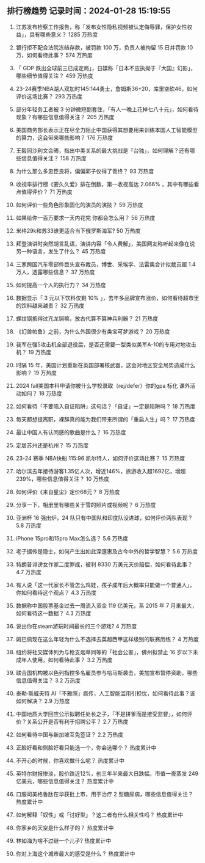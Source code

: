 
## 排行榜趋势 记录时间：2024-01-28 15:19:55
  
  1. 江苏发布检察工作报告，称「发布女性隐私视频被认定侮辱罪，保护女性权益」，具有哪些意义？ 1285 万热度
    
  2. 银行拒不配合法院冻结存款，被罚款 100 万，负责人被拘留 15 日并罚款 10 万，如何看待此事？ 574 万热度
    
  3. 「 GDP 跌出全球前三已成定局」，日媒称「日本不应执拗于『大国』幻影」，哪些细节值得关注？ 459 万热度
    
  4. 23-24赛季NBA湖人双加时145:144勇士，詹姆斯36+20，库里空砍46，如何评价这场比赛？ 293 万热度
    
  5. 部分年轻务工者被 3 分钟微短剧套住，「有人一晚上花掉七八十元」，如何看待现象？有哪些信息值得关注？ 205 万热度
    
  6. 美国商务部长表示正在尽全力阻止中国获得其想要用来训练本国人工智能模型的算力，这会带来哪些影响？ 176 万热度
    
  7. 王毅同沙利文会晤，指出中美关系的最大挑战是「台独」，如何理解？还有哪些信息值得关注？ 158 万热度
    
  8. 为什么那么多忠臣良将，偏偏郭子仪得了善终？ 93 万热度
    
  9. 收视率排行榜《要久久爱》排在倒数，第一收视高达 2.066% ，其中有哪些看点值得评价？ 71 万热度
    
  10. 如何评价一些角色形象固化的演员的演技？ 59 万热度
    
  11. 如果给你一百万要求一天内花完 你都会怎么用？ 56 万热度
    
  12. 米格29k和苏33谁更适合当下俄罗斯海军? 50 万热度
    
  13. 拜登演讲时突然胡言乱语，演讲内容「令人费解」，美国网友称听起来像在说另一种语言，发生了什么？ 45 万热度
    
  14. 三家跨国汽车零部件巨头宣布裁员，博世、采埃孚、法雷奥合计拟裁员超 1.4 万人，透露哪些信息？ 37 万热度
    
  15. 如何提高一个人的执行力？ 34 万热度
    
  16. 数据显示「 3 元以下饮料仅剩 10% 」，去年多品牌宣布涨价，如何看待超市里的饮料越来越贵？ 32 万热度
    
  17. 螺纹钢抵得过亢龙锏嘛，放古代算不算神兵利器？ 21 万热度
    
  18. 《幻兽帕鲁》之前，为什么外国很少有类宝可梦游戏？ 20 万热度
    
  19. 我军在强5攻击机全部退役后，是否还需要一型类似美军A-10的专用对地攻击机？ 19 万热度
    
  20. 时隔 15 年，美国计划重新在英国部署核武器，这会对地区安全局势造成什么影响？ 19 万热度
    
  21. 2024 fall美国本科申请你被什么学校录取（rej/defer）你的gpa 标化 课外活动如何？ 18 万热度
    
  22. 如何看待「不要陷入自证陷阱」这句话？「自证」一定是陷阱吗？ 18 万热度
    
  23. 每天都想提离职，裸辞真的能为我们带来所谓的「重启人生」吗？ 17 万热度
    
  24. 最让中国人有认同感的歌曲是什么？ 16 万热度
    
  25. 定居苏州还是杭州？ 15 万热度
    
  26. 23-24 赛季 NBA快船 115:96 凯尔特人，如何评价这场比赛？ 15 万热度
    
  27. 哈尔滨去年接待游客1.35亿人次，增近146%，旅游收入超1692亿，增超239%，哪些信息值得关注？ 10 万热度
    
  28. 如何评价《来自星尘》定价68元？ 8 万热度
    
  29. 分享一下，相册里有哪些关于雪的照片或视频呢？ 6 万热度
    
  30. 亚洲杯 16 强出炉，24 队只有中国队和印度队没进球，如何评价两队表现？ 5.8 万热度
    
  31. iPhone 15pro和15pro Max怎么选？ 5.6 万热度
    
  32. 老子据传是隐士，如何产生出如此深邃惠及古今中外的哲学智慧？ 5.6 万热度
    
  33. 特朗普诽谤女作家二度罪成，被判 8330 万美元天价赔偿，如何看待此事？ 4.7 万热度
    
  34. 有人说「这一代家长不管怎么鸡娃，孩子成年后大概率只能做一个普通人」，你如何看待这个观点？ 4.3 万热度
    
  35. 数据称中国股票基金过去一周流入资金 119 亿美元，系 2015 年 7 月来最大，如何看待这一数据？ 4.3 万热度
    
  36. 说出你在steam游玩时间最长的三个游戏? 4 万热度
    
  37. 姆巴佩现在这么年轻为什么不选择去英超西甲这样级别的联赛历练？ 4 万热度
    
  38. 纽约将社交媒体列为与枪支烟草同等的「社会公害」，佛州拟禁止 16 岁以下未成年人使用，如何看待此事？ 3.2 万热度
    
  39. 联合国机构被以色列指控多名雇员参与哈马斯袭击，美加宣布暂停资助，哪些信息值得关注？ 3.2 万热度
    
  40. 泰勒·斯威夫特 AI「不雅照」疯传，人工智能滥用引担忧，如何看待此事？该如何解决？ 2.9 万热度
    
  41. 中国地质大学回应公示拟聘任处长之子，「不是拼爹而是接受监督」，如何评价？关系公开是否有利于招聘公平？ 2.7 万热度
    
  42. 如何看待中国与新加坡互免签证？ 2.2 万热度
    
  43. 正脸好看和侧脸好看只能选一个，你会选哪个？ 热度累计中
    
  44. 不开心的时候，你喜欢做什么呢？ 热度累计中
    
  45. 英特尔财报惨淡，股价跌近12%，创三年半来最大日跌幅，市值一夜蒸发 249 亿美元，哪些信息值得关注？ 热度累计中
    
  46. 口服司美格鲁肽在华获批上市，用于治疗 2 型糖尿病，哪些信息值得关注？ 热度累计中
    
  47. 如何解释「奴性」或「讨好型」？这二者有什么相关性吗？ 热度累计中
    
  48. 你家乡的天空是什么样子的？ 热度累计中
    
  49. 林如海为啥不过继一个儿子? 热度累计中
    
  50. 你对上海这个城市最大的感受是什么？ 热度累计中
    